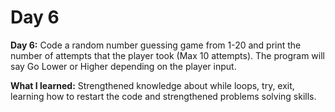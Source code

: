 # Day 6

**Day 6:** Code a  random number guessing game from 1-20 and print the number of attempts that the player took (Max 10 attempts). The program will say Go Lower or Higher depending on the player input.

**What I learned:** Strengthened knowledge about while loops, try, exit, learning how to restart the code and strengthened problems solving skills.